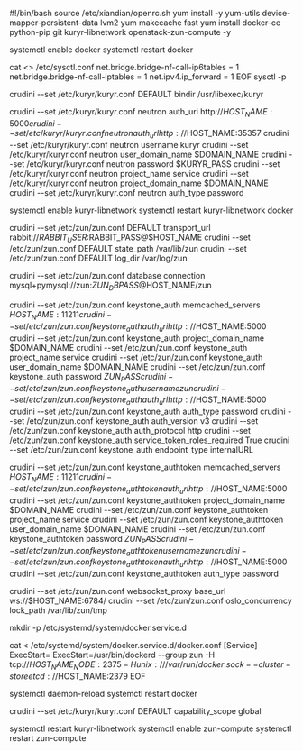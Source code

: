 #!/bin/bash
source /etc/xiandian/openrc.sh
yum install -y yum-utils device-mapper-persistent-data lvm2
yum makecache fast
yum install docker-ce python-pip git kuryr-libnetwork openstack-zun-compute -y

systemctl enable docker
systemctl restart docker

cat <<EOF >> /etc/sysctl.conf
net.bridge.bridge-nf-call-ip6tables = 1
net.bridge.bridge-nf-call-iptables = 1
net.ipv4.ip_forward = 1
EOF
sysctl -p

crudini --set /etc/kuryr/kuryr.conf DEFAULT bindir /usr/libexec/kuryr

crudini --set /etc/kuryr/kuryr.conf neutron auth_uri http://$HOST_NAME:5000
crudini --set /etc/kuryr/kuryr.conf neutron auth_url http://$HOST_NAME:35357
crudini --set /etc/kuryr/kuryr.conf neutron username kuryr
crudini --set /etc/kuryr/kuryr.conf neutron user_domain_name $DOMAIN_NAME
crudini --set /etc/kuryr/kuryr.conf neutron password $KURYR_PASS
crudini --set /etc/kuryr/kuryr.conf neutron project_name service
crudini --set /etc/kuryr/kuryr.conf neutron project_domain_name $DOMAIN_NAME
crudini --set /etc/kuryr/kuryr.conf neutron auth_type password

systemctl enable kuryr-libnetwork
systemctl restart kuryr-libnetwork docker 

crudini --set /etc/zun/zun.conf DEFAULT transport_url rabbit://$RABBIT_USER:$RABBIT_PASS@$HOST_NAME
crudini --set /etc/zun/zun.conf DEFAULT state_path /var/lib/zun
crudini --set /etc/zun/zun.conf DEFAULT log_dir /var/log/zun

crudini --set /etc/zun/zun.conf database connection mysql+pymysql://zun:$ZUN_DBPASS@$HOST_NAME/zun

crudini --set /etc/zun/zun.conf keystone_auth memcached_servers $HOST_NAME:11211
crudini --set /etc/zun/zun.conf keystone_auth auth_uri http://$HOST_NAME:5000
crudini --set /etc/zun/zun.conf keystone_auth project_domain_name $DOMAIN_NAME
crudini --set /etc/zun/zun.conf keystone_auth project_name service
crudini --set /etc/zun/zun.conf keystone_auth user_domain_name $DOMAIN_NAME
crudini --set /etc/zun/zun.conf keystone_auth password $ZUN_PASS
crudini --set /etc/zun/zun.conf keystone_auth username zun
crudini --set /etc/zun/zun.conf keystone_auth auth_url http://$HOST_NAME:5000
crudini --set /etc/zun/zun.conf keystone_auth auth_type password
crudini --set /etc/zun/zun.conf keystone_auth auth_version v3
crudini --set /etc/zun/zun.conf keystone_auth auth_protocol http
crudini --set /etc/zun/zun.conf keystone_auth service_token_roles_required True
crudini --set /etc/zun/zun.conf keystone_auth endpoint_type internalURL

crudini --set /etc/zun/zun.conf keystone_authtoken memcached_servers $HOST_NAME:11211
crudini --set /etc/zun/zun.conf keystone_authtoken auth_uri http://$HOST_NAME:5000
crudini --set /etc/zun/zun.conf keystone_authtoken project_domain_name $DOMAIN_NAME
crudini --set /etc/zun/zun.conf keystone_authtoken project_name service
crudini --set /etc/zun/zun.conf keystone_authtoken user_domain_name $DOMAIN_NAME
crudini --set /etc/zun/zun.conf keystone_authtoken password $ZUN_PASS
crudini --set /etc/zun/zun.conf keystone_authtoken username zun
crudini --set /etc/zun/zun.conf keystone_authtoken auth_url http://$HOST_NAME:5000
crudini --set /etc/zun/zun.conf keystone_authtoken auth_type password

crudini --set /etc/zun/zun.conf websocket_proxy base_url ws://$HOST_NAME:6784/
crudini --set /etc/zun/zun.conf oslo_concurrency lock_path /var/lib/zun/tmp

mkdir -p /etc/systemd/system/docker.service.d

cat <<EOF > /etc/systemd/system/docker.service.d/docker.conf
[Service]
ExecStart=
ExecStart=/usr/bin/dockerd --group zun -H tcp://$HOST_NAME_NODE:2375 -H unix:///var/run/docker.sock --cluster-store etcd://$HOST_NAME:2379
EOF

systemctl daemon-reload
systemctl restart docker

crudini --set /etc/kuryr/kuryr.conf DEFAULT capability_scope global

systemctl restart kuryr-libnetwork
systemctl enable zun-compute
systemctl restart zun-compute


